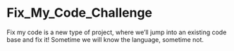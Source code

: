# Fix_My_Code_Challenge
Fix my code is a new type of project, where we’ll jump into an existing code base and fix it!  Sometime we will know the language, sometime not.
